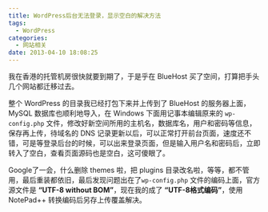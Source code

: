 ```yaml
---
title: WordPress后台无法登录，显示空白的解决方法
tags:
  - WordPress
categories:
  - 网站相关
date: 2013-04-10 18:08:25
---
```


我在香港的托管机房很快就要到期了，于是乎在 BlueHost 买了空间，打算把手头几个网站都迁移过去。

整个 WordPress 的目录我已经打包下来并上传到了 BlueHost 的服务器上面，MySQL 数据库也顺利地导入，在 Windows 下面用记事本编辑原来的 `wp-config.php` 文件，修改好新空间所用的主机名，数据库名，用户和密码等信息，保存再上传，待域名的 DNS 记录更新以后，可以正常打开前台页面，速度还不错，可是等登录后台的时候，可以出来登录页面，但是输入用户名和密码后，立即转入了空白，查看页面源码也是空白，这可傻眼了。

Google了一会，什么删除 themes 啦，把 plugins 目录改名啦，等等，都不管用，最后重装都依旧，最后发现问题出在了`wp-config.php` 文件的编码上面，官方源文件是 **“UTF-8 without BOM”**，现在我的成了 **“UTF-8格式编码”**，使用 NotePad++ 转换编码后另存上传覆盖解决。
